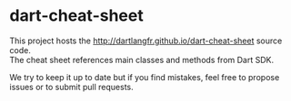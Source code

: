dart-cheat-sheet
===

This project hosts the http://dartlangfr.github.io/dart-cheat-sheet source code.  
The cheat sheet references main classes and methods from Dart SDK.

We try to keep it up to date but if you find mistakes, feel free to propose issues or to submit pull requests.
